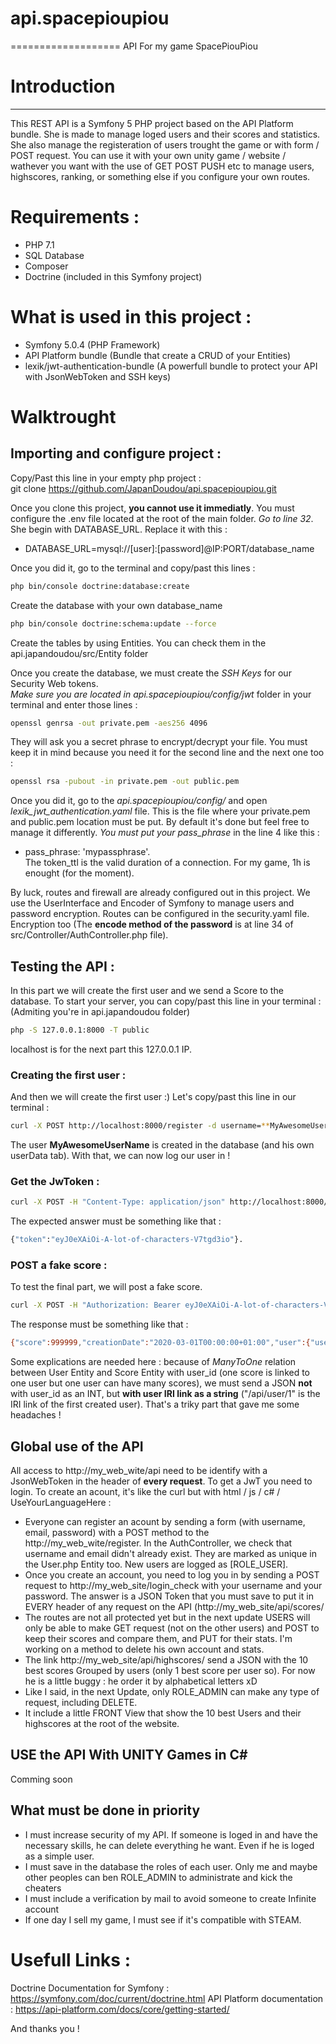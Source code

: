 # api.spacepioupiou
===================
API For my game SpacePiouPiou

# Introduction
--------------

This REST API is a Symfony 5 PHP project based on the API Platform bundle. She is made to manage loged users and their scores and statistics.
She also manage the registeration of users trought the game or with form / POST request.
You can use it with your own unity game / website / wathever you want with the use of GET POST PUSH etc to manage users, highscores, ranking, or something else if you configure your own routes.

# Requirements :

* PHP 7.1
* SQL Database
* Composer
* Doctrine (included in this Symfony project)

# What is used in this project :

* Symfony 5.0.4 (PHP Framework)
* API Platform bundle (Bundle that create a CRUD of your Entities)
* lexik/jwt-authentication-bundle (A powerfull bundle to protect your API with JsonWebToken and SSH keys)

# Walktrought

## Importing and configure project :
Copy/Past this line in your empty php project :  
git clone https://github.com/JapanDoudou/api.spacepioupiou.git

Once you clone this project, **you cannot use it immediatly**. You must configure the .env file located at the root of the main folder.
*Go to line 32*. She begin with DATABASE_URL. Replace it with this : 
* DATABASE_URL=mysql://[user]:[password]@IP:PORT/database_name  

Once you did it, go to the terminal and copy/past this lines :
```bash
php bin/console doctrine:database:create  
```
Create the database with your own database_name 
```bash
php bin/console doctrine:schema:update --force
```
Create the tables by using Entities. You can check them in the api.japandoudou/src/Entity folder  

Once you create the database, we must create the *SSH Keys* for our Security Web tokens.  
*Make sure you are located in api.spacepioupiou/config/jwt* folder in your terminal and enter those lines :  
```bash
openssl genrsa -out private.pem -aes256 4096
```
They will ask you a secret phrase to encrypt/decrypt your file. You must keep it in mind because you need it for the second line and the next one too : 
```bash
openssl rsa -pubout -in private.pem -out public.pem
```

Once you did it, go to the *api.spacepioupiou/config/* and open *lexik_jwt_authentication.yaml* file. This is the file where your private.pem and public.pem location must be put. By default it's done but feel free to manage it differently. *You must put your pass_phrase* in the line 4 like this : 
* pass_phrase: 'mypassphrase'.  
The token_ttl is the valid duration of a connection. For my game, 1h is enought (for the moment).

By luck, routes and firewall are already configured out in this project. We use the UserInterface and Encoder of Symfony to manage users and password encryption. Routes can be configured in the security.yaml file. Encryption too (The **encode method of the password** is at line 34 of src/Controller/AuthController.php file).  

## Testing the API :
In this part we will create the first user and we send a Score to the database.
To start your server, you can copy/past this line in your terminal :  
(Admiting you're in api.japandoudou folder)
```bash
php -S 127.0.0.1:8000 -T public
```
localhost is for the next part this 127.0.0.1 IP.

### Creating the first user :
And then we will create the first user :)
Let's copy/past this line in our terminal :
```bash
curl -X POST http://localhost:8000/register -d username=**MyAwesomeUserName** -d password=**Not0000** -d email=**test@test.com**
```

The user **MyAwesomeUserName** is created in the database (and his own userData tab). With that, we can now log our user in !
### Get the JwToken :
```bash
curl -X POST -H "Content-Type: application/json" http://localhost:8000/login_check -d '{"username":"**MyAwesomeUserName**","password":"**Not0000**"}'
```

The expected answer must be something like that : 
```bash
{"token":"eyJ0eXAiOi-A-lot-of-characters-V7tgd3io"}.
```
### POST a fake score :
To test the final part, we will post a fake score. 
```bash
curl -X POST -H "Authorization: Bearer eyJ0eXAiOi-A-lot-of-characters-V7tgd3io" -H "Content-Type: application/json" http://localhost:8000/api/scores -d '{"user":"/api/users/1","score":999999}'
```

The response must be something like that : 
```bash
{"score":999999,"creationDate":"2020-03-01T00:00:00+01:00","user":{"username":"test"}}
```
Some explications are needed here : because of *ManyToOne* relation between User Entity and Score Entity with user_id (one score is linked to one user but one user can have many scores), we must send a JSON **not** with user_id as an INT, but **with user IRI link as a string** ("/api/user/1" is the IRI link of the first created user). That's a triky part that gave me some headaches !

## Global use of the API
  
All access to http://my_web_wite/api need to be identify with a JsonWebToken in the header of **every request**. To get a JwT you need to login. To create an acount, it's like the curl but with html / js / c# / UseYourLanguageHere :
* Everyone can register an acount by sending a form (with username, email, password) with a POST method to the http://my_web_wite/register. In the AuthController, we check that username and email didn't already exist. They are marked as unique in the User.php Entity too. New users are logged as [ROLE_USER].
* Once you create an account, you need to log you in by sending a POST request to http://my_web_site/login_check with your username and your password. The answer is a JSON Token that you must save to put it in EVERY header of any request on the API (http://my_web_site/api/scores/
* The routes are not all protected yet but in the next update USERS will only be able to make GET request (not on the other users) and POST to keep their scores and compare them, and PUT for their stats. I'm working on a method to delete his own account and stats.
* The link http://my_web_site/api/highscores/ send a JSON with the 10 best scores Grouped by users (only 1 best score per user so). For now he is a little buggy : he order it by alphabetical letters xD
* Like I said, in the next Update, only ROLE_ADMIN can make any type of request, including DELETE.
* It include a little FRONT View that show the 10 best Users and their highscores at the root of the website.

## USE the API With UNITY Games in C#

Comming soon

## What must be done in priority

* I must increase security of my API. If someone is loged in and have the necessary skills, he can delete everything he want. Even if he is loged as a simple user.
* I must save in the database the roles of each user. Only me and maybe other peoples can ben ROLE_ADMIN to administrate and kick the cheaters
* I must include a verification by mail to avoid someone to create Infinite account
* If one day I sell my game, I must see if it's compatible with STEAM.

# Usefull Links :
Doctrine Documentation for Symfony :
https://symfony.com/doc/current/doctrine.html
API Platform documentation :
https://api-platform.com/docs/core/getting-started/

And thanks you !
